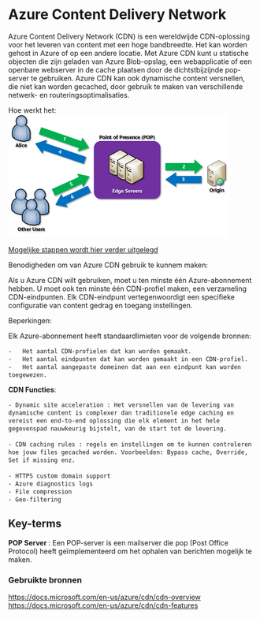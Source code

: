 # Azure Content Delivery Network

Azure Content Delivery Network (CDN) is een wereldwijde CDN-oplossing voor het leveren van content met een hoge bandbreedte. Het kan worden gehost in Azure of op een andere locatie. Met Azure CDN kunt u statische objecten die zijn geladen van Azure Blob-opslag, een webapplicatie of een openbare webserver in de cache plaatsen door de dichtstbijzijnde pop-server te gebruiken. Azure CDN kan ook dynamische content versnellen, die niet kan worden gecached, door gebruik te maken van verschillende netwerk- en routeringsoptimalisaties.

Hoe werkt het:  
![CDN](../00_includes/cdn-overview.png)

[Mogelijke stappen wordt hier verder uitgelegd](https://docs.microsoft.com/en-us/azure/cdn/cdn-overview)

Benodigheden om van Azure CDN gebruik te kunnem maken:

Als u Azure CDN wilt gebruiken, moet u ten minste één Azure-abonnement hebben. U moet ook ten minste één CDN-profiel maken, een verzameling CDN-eindpunten. Elk CDN-eindpunt vertegenwoordigt een specifieke configuratie van content gedrag en toegang instellingen.

Beperkingen:

Elk Azure-abonnement heeft standaardlimieten voor de volgende bronnen:

    -   Het aantal CDN-profielen dat kan worden gemaakt.
    -   Het aantal eindpunten dat kan worden gemaakt in een CDN-profiel.
    -   Het aantal aangepaste domeinen dat aan een eindpunt kan worden toegewezen.

**CDN Functies**:

    - Dynamic site acceleration : Het versnellen van de levering van dynamische content is complexer dan traditionele edge caching en vereist een end-to-end oplossing die elk element in het hele gegevenspad nauwkeurig bijstelt, van de start tot de levering.

    - CDN caching rules : regels en instellingen om te kunnen controleren hoe jouw files gecached worden. Voorbeelden: Bypass cache, Override, Set if missing enz.

    - HTTPS custom domain support
    - Azure diagnostics logs
    - File compression
    - Geo-filtering

## Key-terms
**POP Server** : Een POP-server is een mailserver die pop (Post Office Protocol) heeft geïmplementeerd om het ophalen van berichten mogelijk te maken.  
    
### Gebruikte bronnen
https://docs.microsoft.com/en-us/azure/cdn/cdn-overview
https://docs.microsoft.com/en-us/azure/cdn/cdn-features